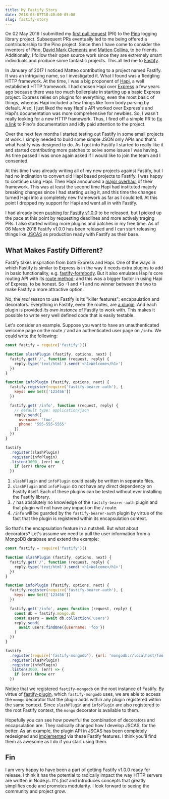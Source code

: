```yaml
---
title: My Fastify Story
date: 2018-03-07T10:40:00-05:00
slug: fastify-story
---
```


On 02 May 2016 I submitted my [first pull request][pino-first-pr] (PR) to the
[Pino][pino] logging library project. Subsequent PRs eventually led to me being
offered a contributorship to the Pino project. Since then I have come to consider
the inventors of Pino, [David Mark Clements][dmc] and [Matteo Collina][mc],
to be friends. Additionally, I follow their open source work since they are
extremely smart individuals and produce some fantastic projects. This all led
me to [Fastify][fastify].

In January of 2017 I noticed Matteo contributing to a project named Fastify.
It was an intriguing name, so I investigated it. What I found was a fledgling
HTTP framework. At the time, I was a big proponent of [Hapi][hapi], a well
established HTTP framework. I had chosen Hapi over [Express][express] a few
years ago because there was too much boilerplate in starting up a basic
Express project. Express relies on plugins for everything, even the most basic
of things, whereas Hapi included a few things like form body parsing by default.
Also, I just liked the way Hapi's API worked over Express's and Hapi's
documentation was more comprehensive for newbies. So, I wasn't really looking
for a new HTTP framework. Thus, I fired off a simple PR to [fix a link][fixlink]
to Pino's documentation and idly paid attention to the project.

Over the next few months I started testing out Fastify in some small projects
at work. I simply needed to build some simple JSON only APIs and that's what
Fastify was designed to do. As I got into Fastify I started to really like it
and started contributing more patches to solve some issues I was having. As time
passed I was once again asked if I would like to join the team and I consented.

At this time I was already writing all of my new projects against Fastify, but
I had no inclination to convert old Hapi based projects to Fastify. I was
happy to continue using Hapi. Then Hapi announced a [major overhaul][overhaul]
of their framework. This was at least the second time Hapi had instituted
majorly breaking changes since I had starting using it, and this time the changes
turned Hapi into a completely new framework as far as I could tell. At this
point I dropped my support for Hapi and went all in with Fastify.

I had already been [pushing for Fastify v1.0.0][pushing] to be released, but
I picked up the pace at this point by requesting deadlines and more actively
traging PRs. I also started writing more plugins and patches in my free time.
As of 06 March 2018 Fastify v1.0.0 has been released and I can start releasing
things like [JSCAS][jscas] as production ready with Fastify as their base.

## What Makes Fastify Different?

Fastify takes inspiration from both Express and Hapi. One of the ways in which
Fastify is similar to Express is in the way it needs extra plugins to add in
basic functionality, e.g. [fastify-formbody][formbody]. But it also emulates
Hapi's core routing API with its [route method][route-method]; and this was
a bigger factor in using Hapi of Express, to be honest. So -1 and +1 and no
winner between the two to make Fastify a more attractive option.

No, the *real* reason to use Fastify is its "killer features": encapsulation
and decorators. Everything in Fastify, even the routes, are [a plugin][plugins].
And each plugin is provided *its own instance* of Fastify to work with. This
makes it possible to write very well defined code that is easily testable.

Let's consider an example. Suppose you want to have an unauthenticated welcome
page on the route `/` and an authenticated user page on `/info`. We could write
the following:

```js
const fastify = require('fastify')()

function slashPlugin (fastify, options, next) {
  fastify.get('/', function (request, reply) {
    reply.type('text/html').send('<h1>Welcome</h1>')
  })
}

function infoPlugin (fastify, options, next) {
  fastify.register(require('fastify-bearer-auth'), {
    keys: new Set(['123456'])
  })

  fastify.get('/info', function (request, reply) {
    // default type: application/json
    reply.send({
      username: 'foo',
      phone: '555-555-5555'
    })
  })
}

fastify
  .register(slashPlugin)
  .register(infoPlugin)
  .listen(3000, (err) => {
    if (err) throw err
  })
```

1. `slashPlugin` and `infoPlugin` could easily be written in separate files.
2. `slashPlugin` and `infoPlugin` do not have any *direct* dependency on
Fastify itself. Each of these plugins can be tested without ever installing
the Fastify library.
3. `/` has absolutely no knowledge of the `fastify-bearer-auth` plugin and
that plugin will not have any impact on the `/` route.
4. `/info` will be guarded by the `fastify-bearer-auth` plugin by virtue
of the fact that the plugin is registered within its encapsulation context.

So that's the encapsulation feature in a nutshell. But what about decorators?
Let's assume we need to pull the user information from a MongoDB database and
extend the example:

```js
const fastify = require('fastify')()

function slashPlugin (fastify, options, next) {
  fastify.get('/', function (request, reply) {
    reply.type('text/html').send('<h1>Welcome</h1>')
  })
}

function infoPlugin (fastify, options, next) {
  fastify.register(require('fastify-bearer-auth'), {
    keys: new Set(['123456'])
  })

  fastify.get('/info', async function (request, reply) {
    const db = fastify.mongo.db
    const users = await db.collection('users')
    reply.send(
      await users.findOne({username: 'foo'})
    )
  })
}

fastify
  .register(require('fastify-mongodb'), {url: 'mongodb://localhost/foo'})
  .register(slashPlugin)
  .register(infoPlugin)
  .listen(3000, (err) => {
    if (err) throw err
  })
```

Notice that we registered `fastify-mongodb` on the root instance of Fastify.
By virtue of [fastify-plugin][fastify-plugin], which `fastify-mongodb` uses,
we are able to access the `mongo` decorator that the plugin adds within any
plugin registered within the same context. Since `slashPlugin` and `infoPlugin`
are also registered to the root Fastify context, the `mongo` decorator is
available to them.

Hopefully you can see how powerful the combination of decorators and
encapsulation are. They radically changed how I develop JSCAS, for the better.
As an example, the plugin API in JSCAS has been completely redesigned and
[implemented][jscas-api] via these Fastify features. I think you'll find them
as awesome as I do if you start using them.

## Fin

I am very happy to have been a part of getting Fastify v1.0.0 ready for release.
I think it has the potential to radically impact the way HTTP servers are
written in Node.js. It's *fast* and introduces concepts that greatly simplifies
code and promotes modularity. I look forward to seeing the community and project
grow.

[pino-first-pr]: https://github.com/pinojs/pino/commit/3a6ae328a9a47538608180574149dad57b4bd4ae
[pino]: https://getpino.io/
[dmc]: https://twitter.com/davidmarkclem
[mc]: https://twitter.com/matteocollina
[fastify]: https://fastify.io/
[hapi]: https://hapijs.com/
[express]: https://expressjs.com/
[fixlink]: https://github.com/fastify/fastify/commit/d3c62668226fd4e78abb24a9e8c15d92fe467223
[overhaul]: https://github.com/hapijs/hapi/issues/3658
[pushing]: https://github.com/fastify/fastify/issues/229
[jscas]: https://github.com/jscas
[formbody]: https://npm.im/fastify-formbody
[route-method]: https://www.fastify.io/docs/latest/Routes/
[plugins]: https://www.fastify.io/docs/latest/Plugins/
[fastify-plugin]: https://npm.im/fastify-plugin
[jscas-api]: https://github.com/jscas/cas-server/blob/261099ce78bc7f51e6f9298b3301ec9cc525efb0/lib/plugins/pluginApiPlugin.js
